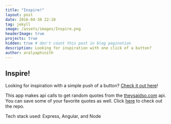 ```yaml
---
title: "Inspire!"
layout: post
date: 2016-04-30 22:10
tag: jekyll
image: /assets/images/Inspire.png
headerImage: true
projects: true
hidden: true # don't count this post in blog pagination
description: Looking for inspiration with one click of a button?
author: aralyaphinith
---
```


<div class="breaker"></div>

## Inspire!

Looking for inspiration with a simple push of a button? [Check it out here](https://inspire989.herokuapp.com)! 

This app makes api calls to get random quotes from the [theysaidso.com](https://theysaidso.com/api/) api. You can save some of your favorite quotes as well. Click [here](https://github.com/Aphinith/Inspire) to check out the repo.

Tech stack used: Express, Angular, and Node